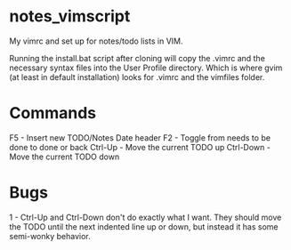 # notes_vimscript
My vimrc and set up for notes/todo lists in VIM.

Running the install.bat script after cloning will copy the .vimrc and the necessary syntax files into the User Profile directory.  Which is where gvim (at least in default installation) looks for .vimrc and the vimfiles folder.

# Commands
F5 - Insert new TODO/Notes Date header
F2 - Toggle from needs to be done to done or back
Ctrl-Up - Move the current TODO up
Ctrl-Down - Move the current TODO down


# Bugs
1 - Ctrl-Up and Ctrl-Down don't do exactly what I want.  They should move the TODO until the next indented line up or down, but instead it has some semi-wonky behavior.
